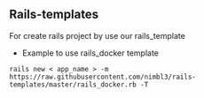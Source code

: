 ## Rails-templates

For create rails project by use our rails_template

* Example to use rails_docker template

```
rails new < app_name > -m https://raw.githubusercontent.com/nimbl3/rails-templates/master/rails_docker.rb -T
```